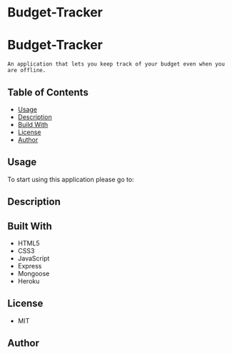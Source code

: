 # Budget-Tracker
# Budget-Tracker
```
An application that lets you keep track of your budget even when you are offline.
```

## Table of Contents

* [Usage](#Usage)
* [Description](#Description)
* [Build With](#Built-With)
* [License](#License)
* [Author](#Author)


## Usage

To start using this application please go to:

## Description



## Built With

* HTML5
* CSS3
* JavaScript
* Express
* Mongoose
* Heroku

## License

* MIT

## Author

